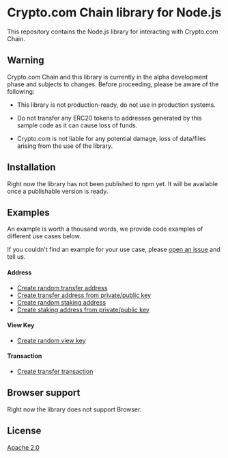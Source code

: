 # Crypto.com Chain library for Node.js

This repository contains the Node.js library for interacting with Crypto.com Chain.

## Warning

Crypto.com Chain and this library is currently in the alpha development phase and subjects to changes. Before proceeding, please be aware of the following:

-   This library is not production-ready, do not use in production systems.

-   Do not transfer any ERC20 tokens to addresses generated by this sample code as it can cause loss of funds.

-   Crypto.com is not liable for any potential damage, loss of data/files arising from the use of the library.

## Installation

Right now the library has not been published to npm yet. It will be available once a publishable version is ready.

## Examples

An example is worth a thousand words, we provide code examples of different use cases below.

If you couldn't find an example for your use case, please [open an issue](https://github.com/crypto-com/cro-nodelib/issues/new) and tell us.

#### Address
- [Create random transfer address](https://github.com/crypto-com/cro-nodelib/tree/master/integration-tests/address.spec.ts)
- [Create transfer address from private/public key](https://github.com/crypto-com/cro-nodelib/tree/master/integration-tests/address.spec.ts)
- [Create random staking address](https://github.com/crypto-com/cro-nodelib/tree/master/integration-tests/address.spec.ts)
- [Create staking address from private/public key](https://github.com/crypto-com/cro-nodelib/tree/master/integration-tests/address.spec.ts)

#### View Key
- [Create random view key](https://github.com/crypto-com/cro-nodelib/tree/master/integration-tests/viewKey.spec.ts)

#### Transaction

- [Create transfer transaction](https://github.com/crypto-com/cro-nodelib/tree/master/integration-tests/transaction/transfer.spec.ts)

## Browser support

Right now the library does not support Browser.

## License

[Apache 2.0](./LICENSE)
